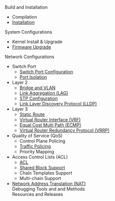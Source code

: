 Build and Installation  
- Compilation  
- [Installation](installation)  

System Configurations  
- Kernel Install & Upgrade  
- [Firmware Upgrade](Firmware-Upgrade)  

Network Configurations
- Switch Port 
  - [Switch Port Configuration](switch-port-configuration)  
  - [Port Isolation](port-isolation)
- Layer 2  
  - [Bridge and VLAN](bridge-and-vlan)  
  - [Link Aggregation (LAG)](link-aggregation-(lag))
  - [STP Configuration](stp-configuration)
  - [Link Layer Discovery Protocol (LLDP)](link-layer-discovery-protocol-(lldp))  
- Layer 3 
  - [Static Route](static-route)
  - [Virtual Router Interface (VRF)](virtual-router-interface-(vrf))
  - [Equal Cost Multi Path (ECMP)](equal-cost-multi-path-(ecmp))
  - [Virtual Router Redundancy Protocol (VRRP)](virtual-router-redundancy-protocol-(vrrp))  
- Quality of Service (QoS)
  - Control Plane Policing
  - [Traffic Policing](traffic-policing)
  - Priority Mapping
- Access Control Lists (ACL)
  - [ACL](ACL)
  - [Shared Block Support](shared-block-support)
  - Chain Templates Support
  - Multi-chain Support 
- [Network Address Translation (NAT)](network-address-translation-(nat))  
Debugging Tools and and Methods  
Resources and Releases  
